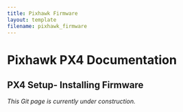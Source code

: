 ```yaml
---
title: Pixhawk Firmware
layout: template
filename: pixhawk_firmware
---
```


# Pixhawk PX4 Documentation

## PX4 Setup- Installing Firmware

*This Git page is currently under construction.*
